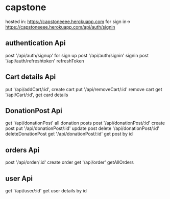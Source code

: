# capstone

hosted in: https://capstoneeee.herokuapp.com
for sign in-> https://capstoneeee.herokuapp.com/api/auth/signin

## authentication Api

post '/api/auth/signup' for sign up
post '/api/auth/signin' signin
post '/api/auth/refreshtoken' refreshToken

## Cart details Api

put '/api/addCart/:id', create cart
put '/api/removeCart/:id' remove cart
get '/api/Cart/:id', get card details

## DonationPost Api

get '/api/donationPost' all donation posts
post '/api/donationPost/:id' create post
put '/api/donationPost/:id' update post
delete '/api/donationPost/:id' deleteDonationPost
get '/api/donationPost/:id' get post by id

## orders Api

post '/api/order/:id' create order
get '/api/order' getAllOrders

## user Api

get '/api/user/:id' get user details by id
